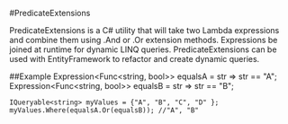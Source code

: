 #PredicateExtensions

PredicateExtensions is a C# utility that will take two Lambda expressions and combine them using .And or .Or extension methods. Expressions be joined at runtime for dynamic LINQ queries. PredicateExtensions can be used with EntityFramework to refactor and create dynamic queries.

##Example
    Expression<Func<string, bool>> equalsA = str => str == "A";
    Expression<Func<string, bool>> equalsB = str => str == "B";
	
	IQueryable<string> myValues = {"A", "B", "C", "D" };
    myValues.Where(equalsA.Or(equalsB)); //"A", "B"

